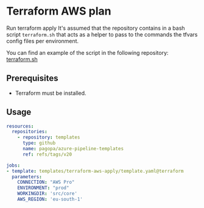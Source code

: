 # Terraform AWS plan

Run terraform apply
It's assumed that the repository contains in a bash script `terraform.sh` that acts as a helper to pass to the commands the tfvars config files per environment.

You can find an example of the script in the following repository: [terraform.sh](https://github.com/pagopa/pagopa.gov.it-infrastructure/blob/main/src/main/terraform.sh)

## Prerequisites

- Terraform must be installed.

## Usage

```yaml
resources:
  repositories:
    - repository: templates
      type: github
      name: pagopa/azure-pipeline-templates
      ref: refs/tags/v20

jobs:
- template: templates/terraform-aws-apply/template.yaml@terraform
  parameters:
    CONNECTION: "AWS Pro"
    ENVIRONMENT: "prod"
    WORKINGDIR: 'src/core'
    AWS_REGION: 'eu-south-1'
```

